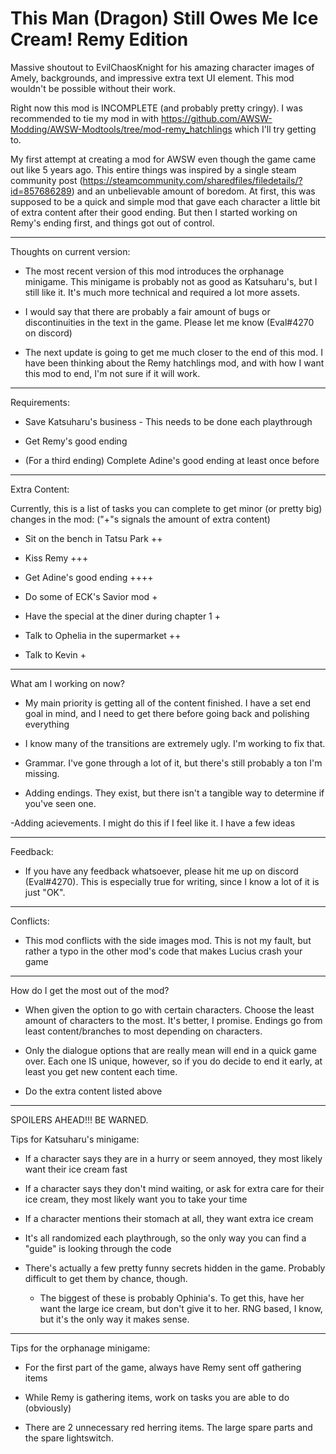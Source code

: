 # This Man (Dragon) Still Owes Me Ice Cream! Remy Edition

Massive shoutout to EvilChaosKnight for his amazing character images of Amely, backgrounds, and impressive extra text UI element. This mod wouldn't be possible without their work.

Right now this mod is INCOMPLETE (and probably pretty cringy). I was recommended to tie my mod in with https://github.com/AWSW-Modding/AWSW-Modtools/tree/mod-remy_hatchlings which I'll try getting to.

My first attempt at creating a mod for AWSW even though the game came out like 5 years ago. This entire things was inspired by a single steam community post (https://steamcommunity.com/sharedfiles/filedetails/?id=857686289) and an unbelievable amount of boredom. At first, this was supposed to be a quick and simple mod that gave each character a little bit of extra content after their good ending.
 But then I started working on Remy's ending first, and things got out of control.
 _______________________________________________________________________________________________

 Thoughts on current version:

 - The most recent version of this mod introduces the orphanage minigame. This minigame is probably not as good as Katsuharu's, but I still like it. It's much more technical and required a lot more assets.

 - I would say that there are probably a fair amount of bugs or discontinuities in the text in the game. Please let me know (Eval#4270 on discord)

 - The next update is going to get me much closer to the end of this mod. I have been thinking about the Remy hatchlings mod, and with how I want this mod to end, I'm not sure if it will work.

 _______________________________________________________________________________________________
 
 Requirements:
 
 - Save Katsuharu's business - This needs to be done each playthrough
 
 - Get Remy's good ending

 - (For a third ending) Complete Adine's good ending at least once before
 
 ________________________________________________________________________________________________
 
 Extra Content:
 
 Currently, this is a list of tasks you can complete to get minor (or pretty big) changes in the mod: ("+"s signals the amount of extra content)

- Sit on the bench in Tatsu Park ++

- Kiss Remy +++

- Get Adine's good ending ++++

- Do some of ECK's Savior mod +

- Have the special at the diner during chapter 1 +

- Talk to Ophelia in the supermarket ++

- Talk to Kevin +

 ________________________________________________________________________________________________

What am I working on now?

- My main priority is getting all of the content finished. I have a set end goal in mind, and I need to get there before going back and polishing everything

- I know many of the transitions are extremely ugly. I'm working to fix that.

- Grammar. I've gone through a lot of it, but there's still probably a ton I'm missing.

- Adding endings. They exist, but there isn't a tangible way to determine if you've seen one.

-Adding acievements. I might do this if I feel like it. I have a few ideas

 ________________________________________________________________________________________________

 Feedback:

 - If you have any feedback whatsoever, please hit me up on discord (Eval#4270). This is especially true for writing, since I know a lot of it is just "OK".

  ________________________________________________________________________________________________

 Conflicts:

 - This mod conflicts with the side images mod. This is not my fault, but rather a typo in the other mod's code that makes Lucius crash your game

 ________________________________________________________________________________________________


  How do I get the most out of the mod?

  - When given the option to go with certain characters. Choose the least amount of characters to the most. It's better, I promise. Endings go from least content/branches to most depending on characters.

  - Only the dialogue options that are really mean will end in a quick game over. Each one IS unique, however, so if you do decide to end it early, at least you get new content each time.

  - Do the extra content listed above

 ________________________________________________________________________________________________

SPOILERS AHEAD!!! BE WARNED.

  Tips for Katsuharu's minigame:

  - If a character says they are in a hurry or seem annoyed, they most likely want their ice cream fast

  - If a character says they don't mind waiting, or ask for extra care for their ice cream, they most likely want you to take your time

  - If a character mentions their stomach at all, they want extra ice cream

  - It's all randomized each playthrough, so the only way you can find a "guide" is looking through the code

  - There's actually a few pretty funny secrets hidden in the game. Probably difficult to get them by chance, though.
    
    - The biggest of these is probably Ophinia's. To get this, have her want the large ice cream, but don't give it to her. RNG based, I know, but it's the only way it makes sense.

 ________________________________________________________________________________________________

 Tips for the orphanage minigame:

 - For the first part of the game, always have Remy sent off gathering items

 - While Remy is gathering items, work on tasks you are able to do (obviously)

 - There are 2 unnecessary red herring items. The large spare parts and the spare lightswitch.